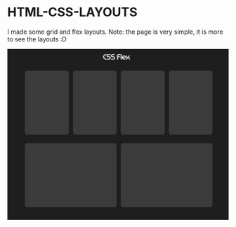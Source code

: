 # HTML-CSS-LAYOUTS
I made some grid and flex layouts. Note: the page is very simple, it is more to see the layouts :D

<p align="center>
   <img src="Grid_1" alt="Grid-exemplo1">
   <img src="https://github.com/RafaelCardoso11/HTML-CSS-LAYOUTS/blob/master/Flex_1.png" alt="Grid-exemplo2">
